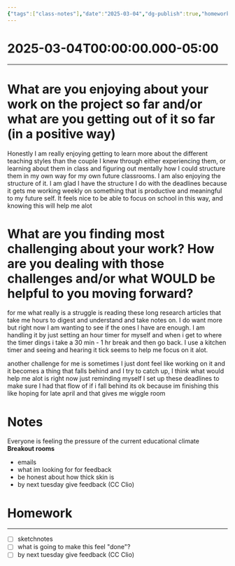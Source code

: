 ```yaml
---
{"tags":["class-notes"],"date":"2025-03-04","dg-publish":true,"homework":true,"permalink":"/class-notes/03-04-2025/","dgPassFrontmatter":true}
---
```


# 2025-03-04T00:00:00.000-05:00
---
# What are you enjoying about your work on the project so far and/or what are you getting out of it so far (in a positive way)

Honestly I am really enjoying getting to learn more about the different teaching styles than the couple I knew through either experiencing them, or learning about them in class and figuring out mentally how I could structure them in my own way for my own future classrooms. I am also enjoying the structure of it. I am glad I have the structure I do with the deadlines because it gets me working  weekly on something that is productive and meaningful to my future self. It feels nice to be able to focus on school in this way, and knowing this will help me alot

# What are you finding most challenging about your work? How are you dealing with those challenges and/or what WOULD be helpful to you moving forward?
 for me what really is a struggle is reading these long research articles that take me hours to digest and understand and take notes on. I do want more but right now I am wanting to see if the ones I have are enough. I am handling it by just setting an hour timer for myself and when i get to where the timer dings i take a 30 min - 1 hr break and then go back. I use a kitchen timer and seeing and hearing it tick seems to help me focus on it alot.

another challenge for me is sometimes I just dont feel like working on it and it becomes a thing that falls behind and I try to catch up, I think what would help me alot is right now just reminding myself I set up these deadlines to make sure I had that flow of if i fall behind its ok because im finishing this like hoping for late april and that gives me wiggle room

# Notes
Everyone is feeling the pressure of the current educational climate 
**Breakout rooms**
- emails
- what im looking for for feedback
- be honest about how thick skin is
- by next tuesday give feedback (CC Clio)

# Homework
---
- [ ] sketchnotes 
- [ ] what is going to make this feel "done"?
- [ ] by next tuesday give feedback (CC Clio)